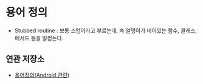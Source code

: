 <!-- 
commit message
Definition: 
-->
# 용어 정의

- Stubbed routine : 보통 스텁이라고 부르는데, 속 알맹이가 비어있는 함수, 클래스, 메서드 등을 일컫는다.

## 연관 저장소

- [용어정의(Android 관련)](https://github.com/NetLSS/AndroidStudy/blob/master/post/Android/%EC%9A%A9%EC%96%B4%EC%A0%95%EC%9D%98.md)